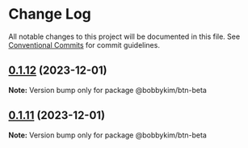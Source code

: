 # Change Log

All notable changes to this project will be documented in this file.
See [Conventional Commits](https://conventionalcommits.org) for commit guidelines.

## [0.1.12](https://github.com/bobbykim89/manguito-component-library/compare/@bobbykim/btn-beta@0.1.11...@bobbykim/btn-beta@0.1.12) (2023-12-01)

**Note:** Version bump only for package @bobbykim/btn-beta





## [0.1.11](https://github.com/bobbykim89/manguito-component-library/compare/@bobbykim/btn-beta@0.1.10...@bobbykim/btn-beta@0.1.11) (2023-12-01)

**Note:** Version bump only for package @bobbykim/btn-beta
